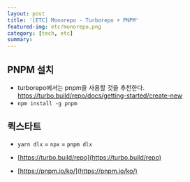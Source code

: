 ```yaml
---
layout: post
title: '[ETC] Monorepo - Turborepo + PNPM'
featured-img: etc/monorepo.png
category: [tech, etc]
summary:
---
```


## PNPM 설치
- turborepo에서는 pnpm을 사용할 것을 추천한다. https://turbo.build/repo/docs/getting-started/create-new
- `npm install -g pnpm`

## 퀵스타트
- `yarn dlx` = `npx` = `pnpm dlx`

- [https://turbo.build/repo](https://turbo.build/repo)
- [https://pnpm.io/ko/](https://pnpm.io/ko/)
